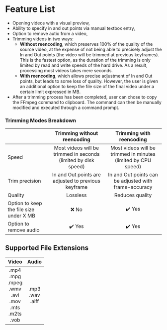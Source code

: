 # Feature List

* Opening videos with a visual preview,
* Ability to specify in and out points via manual textbox entry,
* Option to remove autio from a video,
* Trimming videos in two ways:
    * **Without reencoding**, which preserves 100% of the quality of the source video, at the expense of not being able to precisely adjust the In and Out points (the video will be trimmed at previous keyframes). This is the fastest option, as the duration of the trimming is only limited by read and write speeds of the hard drive. As a result, processing most videos takes mere seconds.
    * **With reencoding**, which allows precise adjustment of In and Out points, but leads to some loss of quality. However, the user is given an additional option to keep the file size of the final video under a certain limit expressed in MB.
* After a trimming process has been completed, user can chose to copy the FFmpeg command to clipboard. The command can then be manually modified and executed through a command prompt.

### Trimming Modes Breakdown
|   | Trimming without reencoding  | Trimming with reencoding  |
|---|:---:|:---:|
| Speed | Most videos will be trimmed in seconds<br/>(limited by disk speed) | Most videos will be trimmed in minutes<br/>(limited by CPU speed) |
| Trim precision | In and Out points are adjusted to previous keyframe | In and Out points can be adjusted with frame-accuracy |
| Quality | Lossless | Reduces quality |
| Option to keep the file size under X MB | ❌ No |  ✔️ Yes |
| Option to remove audio | ✔️ Yes |  ✔️ Yes |

## Supported File Extensions
| Video | Audio |
|:---:|:---:|
|.mp4<br/>.mpg<br/>.mpeg<br/>.wmv<br/>.avi<br/>.mov<br/>.mts<br/>.m2ts<br/>.vob|.mp3<br/>.wav<br/>.aiff|